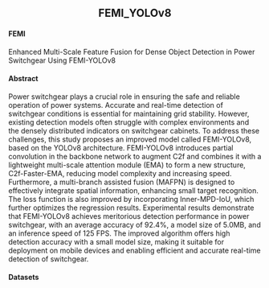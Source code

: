 ## <div align="center">FEMI_YOLOv8</div>

#### FEMI

Enhanced Multi-Scale Feature Fusion for Dense Object Detection in Power Switchgear Using FEMI-YOLOv8


#### Abstract

Power switchgear plays a crucial role in ensuring the safe and reliable operation of power systems. Accurate and real-time detection of switchgear conditions is essential for maintaining grid stability. However, existing detection models often struggle with complex environments and the densely distributed indicators on switchgear cabinets. To address these challenges, this study proposes an improved model called FEMI-YOLOv8, based on the YOLOv8 architecture. FEMI-YOLOv8 introduces partial convolution in the backbone network to augment C2f and combines it with a lightweight multi-scale attention module (EMA) to form a new structure, C2f-Faster-EMA, reducing model complexity and increasing speed. Furthermore, a multi-branch assisted fusion (MAFPN) is designed to effectively integrate spatial information, enhancing small target recognition. The loss function is also improved by incorporating Inner-MPD-IoU, which further optimizes the regression results. Experimental results demonstrate that FEMI-YOLOv8 achieves meritorious detection performance in power switchgear, with an average accuracy of 92.4%, a model size of 5.0MB, and an inference speed of 125 FPS. The improved algorithm offers high detection accuracy with a small model size, making it suitable for deployment on mobile devices and enabling efficient and accurate real-time detection of switchgear.

#### Datasets

